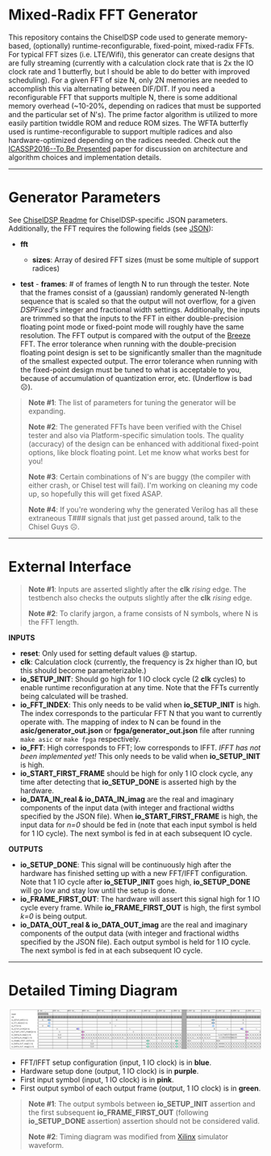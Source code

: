 Mixed-Radix FFT Generator
===================

This repository contains the ChiselDSP code used to generate memory-based, (optionally) runtime-reconfigurable, fixed-point, mixed-radix FFTs. For typical FFT sizes (i.e. LTE/Wifi), this generator can create designs that are fully streaming (currently with a calculation clock rate that is 2x the IO clock rate and 1 butterfly, but I should be able to do better with improved scheduling). For a given FFT of size N, only 2N memories are needed to accomplish this via alternating between DIF/DIT. If you need a reconfigurable FFT that supports multiple N, there is some additional memory overhead (~10-20%, depending on radices that must be supported and the particular set of N's). The prime factor algorithm is utilized to more easily partition twiddle ROM and reduce ROM sizes. The WFTA butterfly used is runtime-reconfigurable to support multiple radices and also hardware-optimized depending on the radices needed. Check out the [ICASSP2016--To Be Presented](#) paper for discussion on architecture and algorithm choices and implementation details.

----------

Generator Parameters
===============

See [ChiselDSP Readme](https://github.com/shunshou/ChiselEnvironment/blob/master/README.md) for ChiselDSP-specific JSON parameters. Additionally, the FFT requires the following fields (see [JSON](resources/FFT.json)):

- **fft**
     - **sizes**: Array of desired FFT sizes (must be some multiple of support radices)

- **test**
      - **frames**:  # of frames of length N to run through the tester. Note that the frames consist of a (gaussian) randomly generated N-length sequence that is scaled so that the output will not overflow, for a given *DSPFixed*'s integer and fractional width settings. Additionally, the inputs are trimmed so that the inputs to the FFT in either double-precision floating point mode or fixed-point mode will roughly have the same resolution. The FFT output is compared with the output of the [Breeze](https://github.com/scalanlp/breeze) FFT. The error tolerance when running with the double-precision floating point design is set to be significantly smaller than the magnitude of the smallest expected output. The error tolerance when running with the fixed-point design must be tuned to what is acceptable to you, because of accumulation of quantization error, etc. (Underflow is bad ☹).

> **Note #1**: The list of parameters for tuning the generator will be expanding.
>
> **Note #2**: The generated FFTs have been verified with the Chisel tester and also via Platform-specific simulation tools. The quality (accuracy) of the design can be enhanced with additional fixed-point options, like block floating point. Let me know what works best for you!
>
> **Note #3**: Certain combinations of N's are buggy (the compiler with either crash, or Chisel test will fail). I'm working on cleaning my code up, so hopefully this will get fixed ASAP.
>
> **Note #4**: If you're wondering why the generated Verilog has all these extraneous T### signals that just get passed around, talk to the Chisel Guys ☹.

----------

External Interface
===============

> **Note #1**: Inputs are asserted slightly after the **clk** *rising* edge. The testbench also checks the outputs slightly after the **clk** *rising* edge.
>
> **Note #2**: To clarify jargon, a frame consists of N symbols, where N is the FFT length.

**INPUTS**

- **reset**: Only used for setting default values @ startup.
- **clk**: Calculation clock (currently, the frequency is 2x higher than IO, but this should become parameterizable.)
- **io_SETUP_INIT**: Should go high for 1 IO clock cycle (2 **clk** cycles) to enable runtime reconfiguration at any time. Note that the FFTs currently being calculated will be trashed.
- **io_FFT_INDEX**: This only needs to be valid when **io_SETUP_INIT** is high. The index corresponds to the particular FFT N that you want to currently operate with. The mapping of index to N can be found in the **asic/generator_out.json** or **fpga/generator_out.json** file after running `make asic` or `make fpga` respectively.
- **io_FFT**: High corresponds to FFT; low corresponds to IFFT. *IFFT has not been implemented yet!* This only needs to be valid when **io_SETUP_INIT** is high.
- **io_START_FIRST_FRAME** should be high for only 1 IO clock cycle, any time after detecting that **io_SETUP_DONE** is asserted high by the hardware.
- **io_DATA_IN_real & io_DATA_IN_imag** are the real and imaginary components of the input data (with integer and fractional widths specified by the JSON file). When **io_START_FIRST_FRAME** is high, the input data for *n=0* should be fed in (note that each input symbol is held for 1 IO cycle). The next symbol is fed in at each subsequent IO cycle.

**OUTPUTS**

- **io_SETUP_DONE**: This signal will be continuously high after the hardware has finished setting up with a new FFT/IFFT configuration. Note that 1 IO cycle after **io_SETUP_INIT** goes high, **io_SETUP_DONE** will go low and stay low until the setup is done.
- **io_FRAME_FIRST_OUT**: The hardware will assert this signal high for 1 IO cycle every frame. While **io_FRAME_FIRST_OUT** is high, the first symbol *k=0* is being output.
- **io_DATA_OUT_real & io_DATA_OUT_imag** are the real and imaginary components of the output data (with integer and fractional widths specified by the JSON file). Each output symbol is held for 1 IO cycle. The next symbol is fed in at each subsequent IO cycle.

----------

Detailed Timing Diagram
===============

![Timing Diagram from Xilinx Simulation](docs/timing.png)


- FFT/IFFT setup configuration (input, 1 IO clock) is in **blue**.
- Hardware setup done (output, 1 IO clock) is in **purple**.
- First input symbol (input, 1 IO clock) is in **pink**.
- First output symbol of each output frame (output, 1 IO clock) is in **green**.

> **Note #1**: The output symbols between **io_SETUP_INIT** assertion and the first subsequent **io_FRAME_FIRST_OUT** (following **io_SETUP_DONE** assertion) assertion should not be considered valid.
>
> **Note #2**: Timing diagram was modified from [Xilinx](http://www.xilinx.com) simulator waveform.